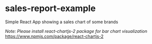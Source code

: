 # sales-report-example
Simple React App showing a sales chart of some brands

_Note: Please install react-chartjs-2 package for bar chart visualization_
https://www.npmjs.com/package/react-chartjs-2